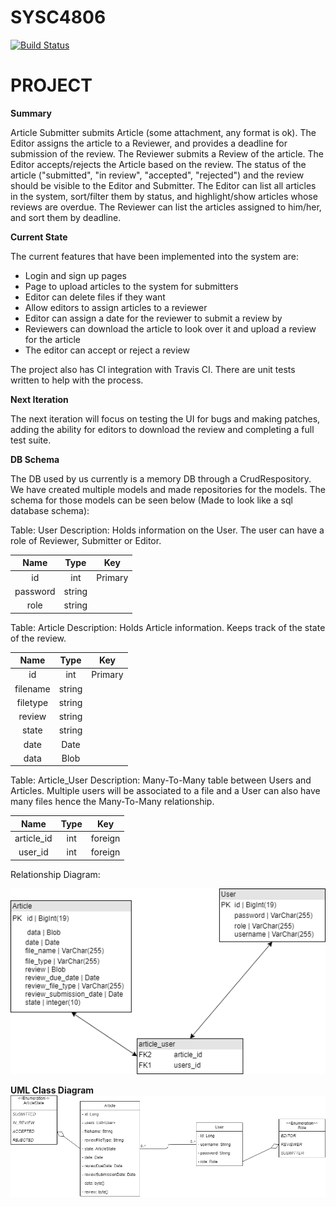 # SYSC4806
[![Build Status](https://travis-ci.org/DanGravel/SYSC4806.svg?branch=master)](https://travis-ci.org/DanGravel/SYSC4806)
# PROJECT
**Summary**

Article Submitter submits Article (some attachment, any format is ok). The Editor assigns the article to a Reviewer, and provides a deadline for submission of the review. The Reviewer submits a Review of the article. The Editor accepts/rejects the Article based on the review. The status of the article ("submitted", "in review", "accepted", "rejected") and the review should be visible to the Editor and Submitter. The Editor can list all articles in the system, sort/filter them by status, and highlight/show articles whose reviews are overdue. The Reviewer can list the articles assigned to him/her, and sort them by deadline.

**Current State**

The current features that have been implemented into the system are:
- Login and sign up pages
- Page to upload articles to the system for submitters
- Editor can delete files if they want
- Allow editors to assign articles to a reviewer
- Editor can assign a date for the reviewer to submit a review by
- Reviewers can download the article to look over it and upload a review for the article
- The editor can accept or reject a review

The project also has CI integration with Travis CI. There are unit tests written to help with the process.

**Next Iteration**

The next iteration will focus on testing the UI for bugs and making patches, adding the ability for editors to download the review and completing a full test suite.

**DB Schema**

The DB used by us currently is a memory DB through a CrudRespository. We have created multiple models and made repositories for the models. 
The schema for those models can be seen below (Made to look like a sql database schema):

Table: User
Description: Holds information on the User. The user can have a role of Reviewer, Submitter or Editor.

| Name      | Type    | Key      |
|:---------:|:-------:|:--------:|
| id        | int     | Primary  |
| password  | string  |          |
| role      | string  |          |
 
Table: Article
Description: Holds Article information. Keeps track of the state of the review.

| Name      | Type    | Key      |
|:---------:|:-------:|:--------:|
| id        | int     | Primary  |
| filename  | string  |          |
| filetype  | string  |          |
| review    | string  |          |
| state     | string  |          |   
| date      | Date    |          |   
| data      | Blob    |          |

Table: Article_User
Description: Many-To-Many table between Users and Articles. Multiple users will be associated to a file and a User can also have many files hence the Many-To-Many relationship.

| Name        | Type    | Key      |
|:-----------:|:-------:|:--------:|
| article_id  | int     | foreign  |
| user_id     | int     | foreign  |

Relationship Diagram: 

![](Project/UML%20Images/DBDiagram%20(1).png)

**UML Class Diagram**
![](Project/UML%20Images/ClassDiagram%20(1).png)
